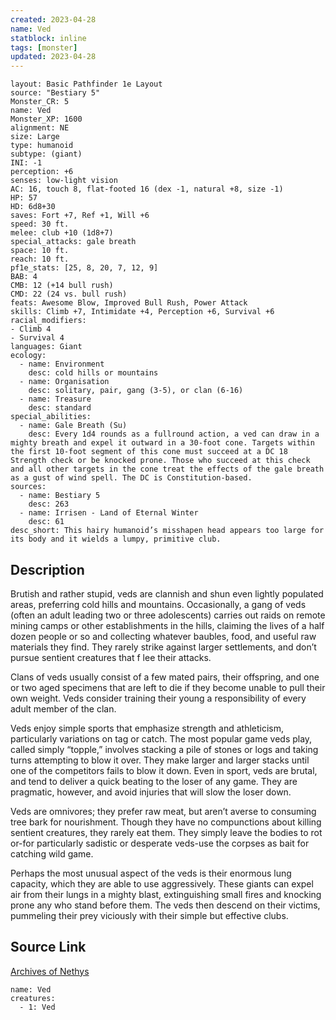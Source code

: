 ```yaml
---
created: 2023-04-28
name: Ved
statblock: inline
tags: [monster]
updated: 2023-04-28
---
```

```statblock
layout: Basic Pathfinder 1e Layout
source: "Bestiary 5"
Monster_CR: 5
name: Ved
Monster_XP: 1600
alignment: NE
size: Large
type: humanoid
subtype: (giant)
INI: -1
perception: +6
senses: low-light vision
AC: 16, touch 8, flat-footed 16 (dex -1, natural +8, size -1)
HP: 57
HD: 6d8+30
saves: Fort +7, Ref +1, Will +6
speed: 30 ft.
melee: club +10 (1d8+7)
special_attacks: gale breath
space: 10 ft.
reach: 10 ft.
pf1e_stats: [25, 8, 20, 7, 12, 9]
BAB: 4
CMB: 12 (+14 bull rush)
CMD: 22 (24 vs. bull rush)
feats: Awesome Blow, Improved Bull Rush, Power Attack
skills: Climb +7, Intimidate +4, Perception +6, Survival +6
racial_modifiers:
- Climb 4
- Survival 4
languages: Giant
ecology:
  - name: Environment
    desc: cold hills or mountains
  - name: Organisation
    desc: solitary, pair, gang (3-5), or clan (6-16)
  - name: Treasure
    desc: standard
special_abilities:
  - name: Gale Breath (Su)
    desc: Every 1d4 rounds as a fullround action, a ved can draw in a mighty breath and expel it outward in a 30-foot cone. Targets within the first 10-foot segment of this cone must succeed at a DC 18 Strength check or be knocked prone. Those who succeed at this check and all other targets in the cone treat the effects of the gale breath as a gust of wind spell. The DC is Constitution-based.
sources:
  - name: Bestiary 5
    desc: 263
  - name: Irrisen - Land of Eternal Winter
    desc: 61
desc_short: This hairy humanoid’s misshapen head appears too large for its body and it wields a lumpy, primitive club.
```
## Description
Brutish and rather stupid, veds are clannish and shun even lightly populated areas, preferring cold hills and mountains. Occasionally, a gang of veds (often an adult leading two or three adolescents) carries out raids on remote mining camps or other establishments in the hills, claiming the lives of a half dozen people or so and collecting whatever baubles, food, and useful raw materials they find. They rarely strike against larger settlements, and don’t pursue sentient creatures that f lee their attacks.

 Clans of veds usually consist of a few mated pairs, their offspring, and one or two aged specimens that are left to die if they become unable to pull their own weight. Veds consider training their young a responsibility of every adult member of the clan.

 Veds enjoy simple sports that emphasize strength and athleticism, particularly variations on tag or catch. The most popular game veds play, called simply “topple,” involves stacking a pile of stones or logs and taking turns attempting to blow it over. They make larger and larger stacks until one of the competitors fails to blow it down. Even in sport, veds are brutal, and tend to deliver a quick beating to the loser of any game. They are pragmatic, however, and avoid injuries that will slow the loser down.

 Veds are omnivores; they prefer raw meat, but aren’t averse to consuming tree bark for nourishment. Though they have no compunctions about killing sentient creatures, they rarely eat them. They simply leave the bodies to rot or-for particularly sadistic or desperate veds-use the corpses as bait for catching wild game.

 Perhaps the most unusual aspect of the veds is their enormous lung capacity, which they are able to use aggressively. These giants can expel air from their lungs in a mighty blast, extinguishing small fires and knocking prone any who stand before them. The veds then descend on their victims, pummeling their prey viciously with their simple but effective clubs.
## Source Link
[Archives of Nethys](https://aonprd.com/MonsterDisplay.aspx?ItemName=Ved)
```encounter-table
name: Ved
creatures:
  - 1: Ved
```
